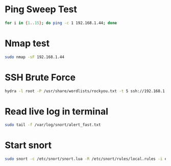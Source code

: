 # Ping Sweep Test
```bash
for i in {1..15}; do ping -c 1 192.168.1.44; done
```

# Nmap test
```bash
sudo nmap -sF 192.168.1.44
```

# SSH Brute Force
```bash
hydra -l root -P /usr/share/wordlists/rockyou.txt -t 5 ssh://192.168.1.44
```

# Read live log in terminal
```bash
sudo tail -f /var/log/snort/alert_fast.txt
```

# Start snort
```bash
sudo snort -c /etc/snort/snort.lua -R /etc/snort/rules/local.rules -i eth0 -k none -l /var/log/snort
```
